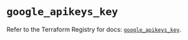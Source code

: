 # `google_apikeys_key`

Refer to the Terraform Registry for docs: [`google_apikeys_key`](https://registry.terraform.io/providers/hashicorp/google/6.11.0/docs/resources/apikeys_key).
